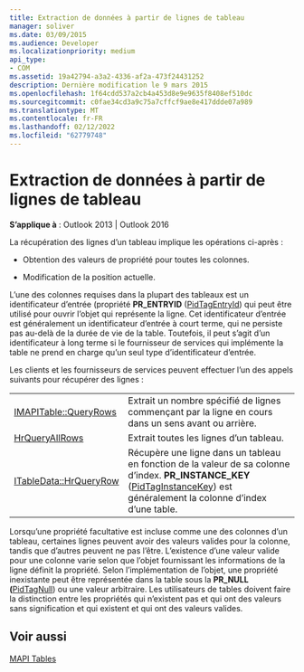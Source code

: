 ```yaml
---
title: Extraction de données à partir de lignes de tableau
manager: soliver
ms.date: 03/09/2015
ms.audience: Developer
ms.localizationpriority: medium
api_type:
- COM
ms.assetid: 19a42794-a3a2-4336-af2a-473f24431252
description: Dernière modification le 9 mars 2015
ms.openlocfilehash: 1f64cdd537a2cb4a453d8e9e9635f8408ef510dc
ms.sourcegitcommit: c0fae34cd3a9c75a7cffcf9ae8e417ddde07a989
ms.translationtype: MT
ms.contentlocale: fr-FR
ms.lasthandoff: 02/12/2022
ms.locfileid: "62779748"
---
```

# <a name="retrieving-data-from-table-rows"></a>Extraction de données à partir de lignes de tableau

  
  
**S’applique à** : Outlook 2013 | Outlook 2016 
  
La récupération des lignes d’un tableau implique les opérations ci-après :
  
- Obtention des valeurs de propriété pour toutes les colonnes.
    
- Modification de la position actuelle.
    
L’une des colonnes requises dans la plupart des tableaux est un identificateur d’entrée (propriété **PR_ENTRYID** ([PidTagEntryId](pidtagentryid-canonical-property.md)) qui peut être utilisé pour ouvrir l’objet qui représente la ligne. Cet identificateur d’entrée est généralement un identificateur d’entrée à court terme, qui ne persiste pas au-delà de la durée de vie de la table. Toutefois, il peut s’agit d’un identificateur à long terme si le fournisseur de services qui implémente la table ne prend en charge qu’un seul type d’identificateur d’entrée.
  
Les clients et les fournisseurs de services peuvent effectuer l’un des appels suivants pour récupérer des lignes :
  
|||
|:-----|:-----|
|[IMAPITable::QueryRows](imapitable-queryrows.md) <br/> |Extrait un nombre spécifié de lignes commençant par la ligne en cours dans un sens avant ou arrière. |
|[HrQueryAllRows](hrqueryallrows.md) <br/> |Extrait toutes les lignes d’un tableau. |
|[ITableData::HrQueryRow](itabledata-hrqueryrow.md) <br/> |Récupère une ligne dans un tableau en fonction de la valeur de sa colonne d’index. **PR_INSTANCE_KEY** ([PidTagInstanceKey](pidtaginstancekey-canonical-property.md)) est généralement la colonne d’index d’une table. |
   
Lorsqu’une propriété facultative est incluse comme une des colonnes d’un tableau, certaines lignes peuvent avoir des valeurs valides pour la colonne, tandis que d’autres peuvent ne pas l’être. L’existence d’une valeur valide pour une colonne varie selon que l’objet fournissant les informations de la ligne définit la propriété. Selon l’implémentation de l’objet, une propriété inexistante peut être représentée dans la table sous la **PR_NULL (**[PidTagNull](pidtagnull-canonical-property.md)) ou une valeur arbitraire. Les utilisateurs de tables doivent faire la distinction entre les propriétés qui n’existent pas et qui ont des valeurs sans signification et qui existent et qui ont des valeurs valides. 
  
## <a name="see-also"></a>Voir aussi



[MAPI Tables](mapi-tables.md)

